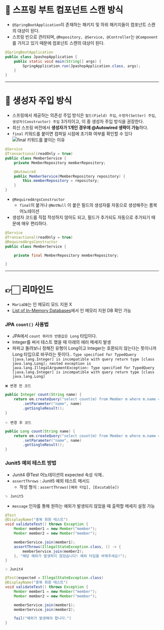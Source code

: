 # 🍃 스프링 부트 컴포넌트 스캔 방식

- `@SpringBootApplication`이 존재하는 패키지 및 하위 패키지들이 컴포넌트 스캔의 대상이 된다.
- 스프링 빈으로 관리되며, `@Repository, @Service, @Controller`는 `@Component`를 가지고 있기 때문에 컴포넌트 스캔의 대상이 된다.

```java
@SpringBootApplication
public class JpashopApplication {
	public static void main(String[] args) {
		SpringApplication.run(JpashopApplication.class, args);
	}
}
```

---

# 🚨 생성자 주입 방식

- 스프링에서 제공하는 의존성 주입 방식은 `필드(Field) 주입`, `수정자(Setter) 주입`, `생성자(Constructor) 주입` 3가지이고, 이 중 생성자 주입 방식을 권장한다.
- 최신 스프링 버전에서 **생성자가 1개인 경우에 @Autowired 생략이 가능**하다.
- `final` 키워드를 붙이면 컴파일 시점에 초기화 여부를 확인할 수 있다
  ![final 키워드를 붙이는 이유](https://user-images.githubusercontent.com/61447654/206452542-03c00c9d-bf06-4668-b345-27f0367374a5.png)

```java
@Service
@Transactional(readOnly = true)
public class MemberService {
    private MemberRepository memberRepository;

    @Autowired
    public MemberService(MemberRepository repository) {
        this.memberRepository = repository;
    }
}
```

- `@RequiredArgsConstructor`
  - `final`이 붙거나 `@NotNull` 이 붙은 필드의 생성자를 자동으로 생성해주는 롬복 어노테이션
- 생성자 코드를 직접 작성하지 않아도 되고, 필드가 추가되도 자동으로 추가되기 때문에 매우 편리하다.

```java
@Service
@Transactional(readOnly = true)
@RequiredArgsConstructor
public class MemberService {

    private final MemberRepository memberRepository;

}
```

---

# 👉🏻 리마인드

- `MariaDB`는 인 메모리 모드 지원 X
- [List of In-Memory Databases](https://www.baeldung.com/java-in-memory-databases)에서 인 메모리 지원 DB 확인 가능

### JPA `count()` 사용법

- JPA에서 `count 쿼리의 반환값은 Long` 타입이다.
- Integer를 써서 테스트 했을 때 아래의 에러 메세지 발생
- 파파고 돌려보니 정해진 유형이 Long이고 Integer는 호환되지 않는다는 뜻이니까 Long 타입으로 바꾸라는 뜻이다..
  `Type specified for TypedQuery [java.lang.Integer] is incompatible with query return type [class java.lang.Long]; nested exception is java.lang.IllegalArgumentException: Type specified for TypedQuery [java.lang.Integer] is incompatible with query return type [class java.lang.Long]`

`❌ 변경 전 코드`

```java
public Integer count(String name) {
	return em.createQuery("select count(m) from Member m where m.name = :name", Integer.class)
		.setParameter("name", name)
		.getSingleResult();
}
```

`✨ 변경 후 코드`

```java
public Long count(String name) {
	return em.createQuery("select count(m) from Member m where m.name = :name", Long.class)
		.setParameter("name", name)
		.getSingleResult();
}
```

### Junit5 예외 테스트 방법

- Junit4 @Test 어노테이션의 expected 속성 삭제..
- `assertThrows` : Junit5 예외 테스트 메서드
  - 작성 형식 : `assertThrows([예외 타입], [Excutable])`

`✨ Junit5`

- `message` 인자를 통해 원하는 예외가 발생되지 않았을 때 출력할 메세지 설정 가능

```java
@Test
@DisplayName("중복 회원 테스트")
void validateTest() throws Exception {
	Member member1 = new Member("member");
	Member member2 = new Member("member");

	memberService.join(member1);
	assertThrows(IllegalStateException.class, () -> {
		memberService.join(member2);
	}, "해당 예외가 발생하지 않았습니다! 예외 타입을 바꿔주세요!");
}
```

`💡 Junit4`

```java
@Test(expected = IllegalStateException.class)
@DisplayName("중복 회원 테스트")
void validateTest() throws Exception {
	Member member1 = new Member("member");
	Member member2 = new Member("member");

	memberService.join(member1);
	memberService.join(member2);

	fail("예외가 발생해야 합니다.")
}
```
